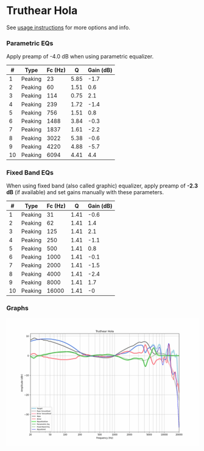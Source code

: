 # Truthear Hola
See [usage instructions](https://github.com/jaakkopasanen/AutoEq#usage) for more options and info.

### Parametric EQs
Apply preamp of -4.0 dB when using parametric equalizer.

|   # | Type    |   Fc (Hz) |    Q |   Gain (dB) |
|-----|---------|-----------|------|-------------|
|   1 | Peaking |        23 | 5.85 |        -1.7 |
|   2 | Peaking |        60 | 1.51 |         0.6 |
|   3 | Peaking |       114 | 0.75 |         2.1 |
|   4 | Peaking |       239 | 1.72 |        -1.4 |
|   5 | Peaking |       756 | 1.51 |         0.8 |
|   6 | Peaking |      1488 | 3.84 |        -0.3 |
|   7 | Peaking |      1837 | 1.61 |        -2.2 |
|   8 | Peaking |      3022 | 5.38 |        -0.6 |
|   9 | Peaking |      4220 | 4.88 |        -5.7 |
|  10 | Peaking |      6094 | 4.41 |         4.4 |

### Fixed Band EQs
When using fixed band (also called graphic) equalizer, apply preamp of **-2.3 dB** (if available) and set gains manually with these parameters.

|   # | Type    |   Fc (Hz) |    Q |   Gain (dB) |
|-----|---------|-----------|------|-------------|
|   1 | Peaking |        31 | 1.41 |        -0.6 |
|   2 | Peaking |        62 | 1.41 |         1.4 |
|   3 | Peaking |       125 | 1.41 |         2.1 |
|   4 | Peaking |       250 | 1.41 |        -1.1 |
|   5 | Peaking |       500 | 1.41 |         0.8 |
|   6 | Peaking |      1000 | 1.41 |        -0.1 |
|   7 | Peaking |      2000 | 1.41 |        -1.5 |
|   8 | Peaking |      4000 | 1.41 |        -2.4 |
|   9 | Peaking |      8000 | 1.41 |         1.7 |
|  10 | Peaking |     16000 | 1.41 |        -0   |

### Graphs
![](./Truthear%20Hola.png)
